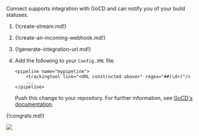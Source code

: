 Connect supports integration with GoCD and can notify you of
your build statuses.

1. {!create-stream.md!}

1. {!create-an-incoming-webhook.md!}

1. {!generate-integration-url.md!}

1. Add the following to your `Config.XML` file.

    ```
    <pipeline name="mypipeline">
        <trackingtool link="<URL constructed above>" regex="##(\d+)"/>
        ...
    </pipeline>
    ```

    Push this change to your repository. For further information,
    see [GoCD's documentation](https://docs.gocd.org/current/integration/).

{!congrats.md!}

![](/static/images/integrations/gocd/001.png)
